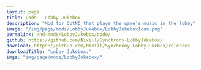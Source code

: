 ```yaml
---
layout: page
title: Code - Lobby Jukebox
description: "Mod for CotND that plays the game's music in the lobby"
image: "/img/page/mods/LobbyJukebox/LobbyJukeboxIcon.png"
permalink: /nd-mods/LobbyJukebox/code/
github: https://github.com/Nixill/Synchrony-LobbyJukebox/
download: https://github.com/Nixill/Synchrony-LobbyJukebox/releases
downloadTitle: "Lobby Jukebox:"
imgs: "img/page/mods/LobbyJukebox/"
---
```


